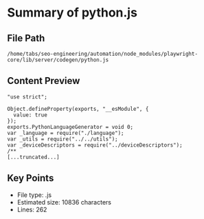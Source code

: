 # Summary of python.js
  
## File Path
`/home/tabs/seo-engineering/automation/node_modules/playwright-core/lib/server/codegen/python.js`

## Content Preview
```
"use strict";

Object.defineProperty(exports, "__esModule", {
  value: true
});
exports.PythonLanguageGenerator = void 0;
var _language = require("./language");
var _utils = require("../../utils");
var _deviceDescriptors = require("../deviceDescriptors");
/**
[...truncated...]
```

## Key Points
- File type: .js
- Estimated size: 10836 characters
- Lines: 262
